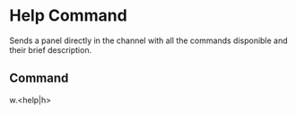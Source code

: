 # Help Command
Sends a panel directly in the channel with all the commands disponible and their brief description.  
## Command
w.<help|h>